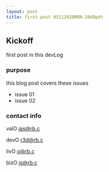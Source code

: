 ```yaml
---
layout: post
title: first post 05112020MON-2040pdt
---
```


## Kickoff ##

first post in this devLog

### purpose ###

this blog post covers these issues
- issue 01
- issue 02


### contact info ###

valO
jas@rb.c

devO
r3d@rb.c

livO
o@rb.c

bizO
js@rb.c
